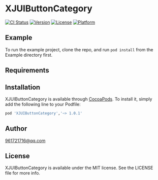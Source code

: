 # XJUIButtonCategory

[![CI Status](https://img.shields.io/travis/961721716@qq.com/XJUIButtonCategory.svg?style=flat)](https://travis-ci.org/961721716@qq.com/XJUIButtonCategory)
[![Version](https://img.shields.io/cocoapods/v/XJUIButtonCategory.svg?style=flat)](https://cocoapods.org/pods/XJUIButtonCategory)
[![License](https://img.shields.io/cocoapods/l/XJUIButtonCategory.svg?style=flat)](https://cocoapods.org/pods/XJUIButtonCategory)
[![Platform](https://img.shields.io/cocoapods/p/XJUIButtonCategory.svg?style=flat)](https://cocoapods.org/pods/XJUIButtonCategory)

## Example

To run the example project, clone the repo, and run `pod install` from the Example directory first.

## Requirements

## Installation

XJUIButtonCategory is available through [CocoaPods](https://cocoapods.org). To install
it, simply add the following line to your Podfile:

```ruby
pod 'XJUIButtonCategory','~> 1.0.1'
```

## Author

961721716@qq.com

## License

XJUIButtonCategory is available under the MIT license. See the LICENSE file for more info.
